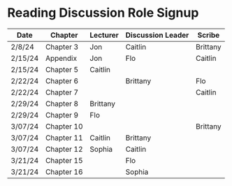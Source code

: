 # Reading Discussion Role Signup

| Date    | Chapter    | Lecturer  | Discussion Leader | Scribe    |
| ------- | ---------- | --------- | ----------------- | --------- |
| 2/8/24  | Chapter 3  |     Jon   |       Caitlin     | Brittany  |
| 2/15/24 | Appendix   |     Jon   |        Flo        |Caitlin    |
| 2/15/24 | Chapter 5  | Caitlin   |                   |           |
| 2/22/24 | Chapter 6  |           |     Brittany      |   Flo     |
| 2/22/24 | Chapter 7  |           |                   | Caitlin   |
| 2/29/24 | Chapter 8  |  Brittany  |                   |           |
| 2/29/24 | Chapter 9  |      Flo  |                   |           |
| 3/07/24 | Chapter 10 |           |                   |      Brittany     |
| 3/07/24 | Chapter 11 |  Caitlin  |       Brittany            |           |
| 3/07/24 | Chapter 12 |  Sophia   | Caitlin           |           |
| 3/21/24 | Chapter 15 |    |         Flo       |           |
| 3/21/24 | Chapter 16 |           |     Sophia        |    |
